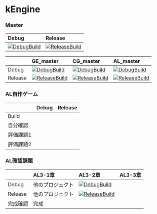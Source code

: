 # kEngine

### Master
|Debug|Release|
|:---|:---|
|[![DebugBuild](https://github.com/keno555552/kEngine/actions/workflows/DebugBuild.yml/badge.svg?branch=master)](https://github.com/keno555552/kEngine/actions/workflows/DebugBuild.yml)|[![ReleaseBuild](https://github.com/keno555552/kEngine/actions/workflows/ReleaseBuild.yml/badge.svg?branch=master)](https://github.com/keno555552/kEngine/actions/workflows/ReleaseBuild.yml)|

||GE_master|CG_master|AL_master|
|:---|:---|:---|:---|
|Debug|[![DebugBuild](https://github.com/keno555552/kEngine/actions/workflows/DebugBuild.yml/badge.svg?branch=GE_master)](https://github.com/keno555552/kEngine/actions/workflows/DebugBuild.yml) |[![DebugBuild](https://github.com/keno555552/kEngine/actions/workflows/DebugBuild.yml/badge.svg?branch=CG_master)](https://github.com/keno555552/kEngine/actions/workflows/DebugBuild.yml)|[![DebugBuild](https://github.com/keno555552/kEngine/actions/workflows/DebugBuild.yml/badge.svg?branch=AL_master)](https://github.com/keno555552/kEngine/actions/workflows/DebugBuild.yml)|
|Release|[![ReleaseBuild](https://github.com/keno555552/kEngine/actions/workflows/ReleaseBuild.yml/badge.svg?branch=GE_master)](https://github.com/keno555552/kEngine/actions/workflows/ReleaseBuild.yml)|[![ReleaseBuild](https://github.com/keno555552/kEngine/actions/workflows/ReleaseBuild.yml/badge.svg?branch=CG_master)](https://github.com/keno555552/kEngine/actions/workflows/ReleaseBuild.yml)|[![ReleaseBuild](https://github.com/keno555552/kEngine/actions/workflows/ReleaseBuild.yml/badge.svg?branch=AL_master)](https://github.com/keno555552/kEngine/actions/workflows/ReleaseBuild.yml)|

### AL自作ゲーム
||Debug|Release|
|:---|:---|:---|
|Build|||
|自分確認|||
|評価課題1|||
|評価課題2|||

### AL確認課題
||AL3-1章|AL3-2章|AL3-3章|
|:---|:---|:---|:---|
|Debug|他のプロジェクト|[![DebugBuild](https://github.com/keno555552/kEngine/actions/workflows/DebugBuild.yml/badge.svg?branch=AL3_02_master)](https://github.com/keno555552/kEngine/actions/workflows/DebugBuild.yml)||
|Release|他のプロジェクト|[![ReleaseBuild](https://github.com/keno555552/kEngine/actions/workflows/ReleaseBuild.yml/badge.svg?branch=AL3_02_master)](https://github.com/keno555552/kEngine/actions/workflows/ReleaseBuild.yml)||
|完成確認|完成||
